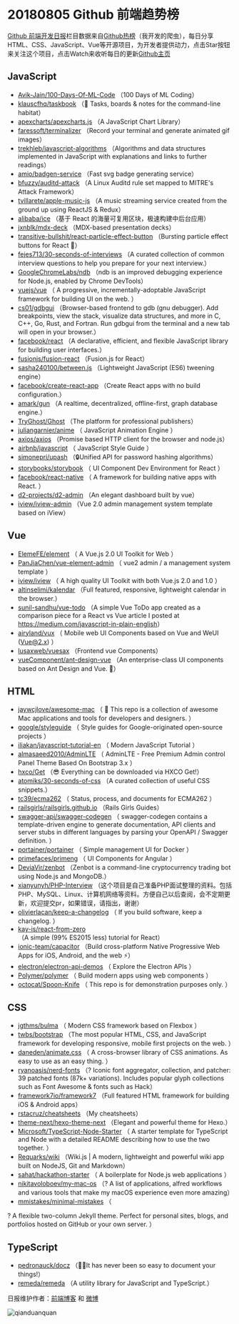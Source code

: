 # 20180805 Github 前端趋势榜

[Github 前端开发日报](http://caibaojian.com/c/news)栏目数据来自[Github热榜](http://news.caibaojian.com/)（我开发的爬虫），每日分享HTML、CSS、JavaScript、Vue等开源项目，为开发者提供动力，点击Star按钮来关注这个项目，点击Watch来收听每日的更新[Github主页](https://github.com/kujian/githubTrending)
## JavaScript

* [Avik-Jain/100-Days-Of-ML-Code](https://github.com/Avik-Jain/100-Days-Of-ML-Code) （100 Days of ML Coding）
* [klauscfhq/taskbook](https://github.com/klauscfhq/taskbook) （📓 Tasks, boards &amp; notes for the command-line habitat）
* [apexcharts/apexcharts.js](https://github.com/apexcharts/apexcharts.js) （A JavaScript Chart Library）
* [faressoft/terminalizer](https://github.com/faressoft/terminalizer) （Record your terminal and generate animated gif images）
* [trekhleb/javascript-algorithms](https://github.com/trekhleb/javascript-algorithms) （Algorithms and data structures implemented in JavaScript with explanations and links to further readings）
* [amio/badgen-service](https://github.com/amio/badgen-service) （Fast svg badge generating service）
* [bfuzzy/auditd-attack](https://github.com/bfuzzy/auditd-attack) （A Linux Auditd rule set mapped to MITRE's Attack Framework）
* [tvillarete/apple-music-js](https://github.com/tvillarete/apple-music-js) （A music streaming service created from the ground up using ReactJS &amp; Redux）
* [alibaba/ice](https://github.com/alibaba/ice) （基于 React 的海量可复用区块，极速构建中后台应用）
* [jxnblk/mdx-deck](https://github.com/jxnblk/mdx-deck) （MDX-based presentation decks）
* [transitive-bullshit/react-particle-effect-button](https://github.com/transitive-bullshit/react-particle-effect-button) （Bursting particle effect buttons for React 🎉）
* [fejes713/30-seconds-of-interviews](https://github.com/fejes713/30-seconds-of-interviews) （A curated collection of common interview questions to help you prepare for your next interview.）
* [GoogleChromeLabs/ndb](https://github.com/GoogleChromeLabs/ndb) （ndb is an improved debugging experience for Node.js, enabled by Chrome DevTools）
* [vuejs/vue](https://github.com/vuejs/vue) （
        A progressive, incrementally-adoptable JavaScript framework for building UI on the web.
      ）
* [cs01/gdbgui](https://github.com/cs01/gdbgui) （Browser-based frontend to gdb (gnu debugger). Add breakpoints, view the stack, visualize data structures, and more in C, C++, Go, Rust, and Fortran. Run gdbgui from the terminal and a new tab will open in your browser.）
* [facebook/react](https://github.com/facebook/react) （A declarative, efficient, and flexible JavaScript library for building user interfaces.）
* [fusionjs/fusion-react](https://github.com/fusionjs/fusion-react) （Fusion.js for React）
* [sasha240100/between.js](https://github.com/sasha240100/between.js) （Lightweight JavaScript (ES6) tweening engine）
* [facebook/create-react-app](https://github.com/facebook/create-react-app) （Create React apps with no build configuration.）
* [amark/gun](https://github.com/amark/gun) （A realtime, decentralized, offline-first, graph database engine.）
* [TryGhost/Ghost](https://github.com/TryGhost/Ghost) （The platform for professional publishers）
* [juliangarnier/anime](https://github.com/juliangarnier/anime) （
        JavaScript Animation Engine
      ）
* [axios/axios](https://github.com/axios/axios) （Promise based HTTP client for the browser and node.js）
* [airbnb/javascript](https://github.com/airbnb/javascript) （
        JavaScript Style Guide
      ）
* [simonepri/upash](https://github.com/simonepri/upash) （🔒Unified API for password hashing algorithms）
* [storybooks/storybook](https://github.com/storybooks/storybook) （
        UI Component Dev Environment for React
      ）
* [facebook/react-native](https://github.com/facebook/react) （
        A framework for building native apps with React.
      ）
* [d2-projects/d2-admin](https://github.com/d2-projects/d2-admin) （An elegant dashboard built by vue）
* [iview/iview-admin](https://github.com/iview/iview-admin) （Vue 2.0 admin management system template based on iView）

## Vue

* [ElemeFE/element](https://github.com/ElemeFE/element) （
        A Vue.js 2.0 UI Toolkit for Web
      ）
* [PanJiaChen/vue-element-admin](https://github.com/PanJiaChen/vue-element-admin) （
        vue2 admin / a management system template
      ）
* [iview/iview](https://github.com/iview/iview) （
        A high quality UI Toolkit with both Vue.js 2.0 and 1.0
      ）
* [altinselimi/kalendar](https://github.com/altinselimi/kalendar) （Full featured, responsive, lightweight calendar in the browser.）
* [sunil-sandhu/vue-todo](https://github.com/sunil-sandhu/vue-todo) （A simple Vue ToDo app created as a comparison piece for a React vs Vue article I posted at <a href="https://medium.com/javascript-in-plain-english" rel="nofollow">https://medium.com/javascript-in-plain-english</a>）
* [airyland/vux](https://github.com/airyland/vux) （
        Mobile web UI Components based on Vue and WeUI (Vue@2.x)
      ）
* [lusaxweb/vuesax](https://github.com/lusaxweb/vuesax) （Frontend vue Components）
* [vueComponent/ant-design-vue](https://github.com/vueComponent/ant-design-vue) （An enterprise-class UI components based on Ant Design and Vue. 🐜）

## HTML

* [jaywcjlove/awesome-mac](https://github.com/jaywcjlove/awesome-mac) （
         This repo is a collection of awesome Mac applications and tools for developers and designers.
      ）
* [google/styleguide](https://github.com/google/styleguide) （
        Style guides for Google-originated open-source projects
      ）
* [iliakan/javascript-tutorial-en](https://github.com/iliakan/javascript-tutorial-en) （
        Modern JavaScript Tutorial 
      ）
* [almasaeed2010/AdminLTE](https://github.com/almasaeed2010/AdminLTE) （
        AdminLTE - Free Premium Admin control Panel Theme Based On Bootstrap 3.x
      ）
* [hxco/Get](https://github.com/hxco/Get) （😎 Everything can be downloaded via HXCO Get!）
* [atomiks/30-seconds-of-css](https://github.com/atomiks/30-seconds-of-css) （A curated collection of useful CSS snippets.）
* [tc39/ecma262](https://github.com/tc39/ecma262) （
        Status, process, and documents for ECMA262
      ）
* [railsgirls/railsgirls.github.io](https://github.com/railsgirls/railsgirls.github.io) （Rails Girls Guides）
* [swagger-api/swagger-codegen](https://github.com/swagger-api/swagger-codegen) （
        swagger-codegen contains a template-driven engine to generate documentation, API clients and server stubs in different languages by parsing your OpenAPI / Swagger definition.
      ）
* [portainer/portainer](https://github.com/portainer/portainer) （
        Simple management UI for Docker
      ）
* [primefaces/primeng](https://github.com/primefaces/primeng) （
        UI Components for Angular
      ）
* [DeviaVir/zenbot](https://github.com/DeviaVir/zenbot) （Zenbot is a command-line cryptocurrency trading bot using Node.js and MongoDB.）
* [xianyunyh/PHP-Interview](https://github.com/xianyunyh/PHP-Interview) （这个项目是自己准备PHP面试整理的资料。包括PHP、MySQL、Linux、计算机网络等资料。方便自己以后查阅，会不定期更新，欢迎提交pr，如果错误，请指出，谢谢）
* [olivierlacan/keep-a-changelog](https://github.com/olivierlacan/keep-a-changelog) （
        If you build software, keep a changelog.
      ）
* [kay-is/react-from-zero](https://github.com/kay-is/react-from-zero) （A simple (99% ES2015 less) tutorial for React）
* [ionic-team/capacitor](https://github.com/ionic-team/capacitor) （Build cross-platform Native Progressive Web Apps for iOS, Android, and the web ⚡️）
* [electron/electron-api-demos](https://github.com/electron/electron-api-demos) （
        Explore the Electron APIs
      ）
* [Polymer/polymer](https://github.com/Polymer/polymer) （
        Build modern apps using web components
      ）
* [octocat/Spoon-Knife](https://github.com/octocat/Spoon-Knife) （
        This repo is for demonstration purposes only.
      ）

## CSS

* [jgthms/bulma](https://github.com/jgthms/bulma) （
        Modern CSS framework based on Flexbox
      ）
* [twbs/bootstrap](https://github.com/twbs/bootstrap) （The most popular HTML, CSS, and JavaScript framework for developing responsive, mobile first projects on the web.
      ）
* [daneden/animate.css](https://github.com/daneden/animate.css) （
        A cross-browser library of CSS animations. As easy to use as an easy thing.
      ）
* [ryanoasis/nerd-fonts](https://github.com/ryanoasis/nerd-fonts) （? Iconic font aggregator, collection, and patcher: 39 patched fonts (87k+ variations). Includes popular glyph collections such as Font Awesome &amp; fonts such as Hack）
* [framework7io/framework7](https://github.com/framework7io/framework7) （Full featured HTML framework for building iOS &amp; Android apps）
* [rstacruz/cheatsheets](https://github.com/rstacruz/cheatsheets) （My cheatsheets）
* [theme-next/hexo-theme-next](https://github.com/theme-next/hexo-theme-next) （Elegant and powerful theme for Hexo.）
* [Microsoft/TypeScript-Node-Starter](https://github.com/Microsoft/TypeScript-Node-Starter) （
        A starter template for TypeScript and Node with a detailed README describing how to use the two together.
      ）
* [Requarks/wiki](https://github.com/Requarks/wiki) （Wiki.js | A modern, lightweight and powerful wiki app built on NodeJS, Git and Markdown）
* [sahat/hackathon-starter](https://github.com/sahat/hackathon-starter) （
        A boilerplate for Node.js web applications
      ）
* [nikitavoloboev/my-mac-os](https://github.com/nikitavoloboev/my-mac-os) （? A list of applications, alfred workflows and various tools that make my macOS experience even more amazing）
* [mmistakes/minimal-mistakes](https://github.com/mmistakes/minimal-mistakes) （
        
? A flexible two-column Jekyll theme. Perfect for personal sites, blogs, and portfolios hosted on GitHub or your own server.
      ）

## TypeScript

* [pedronauck/docz](https://github.com/pedronauck/docz) （✍🏻It has never been so easy to document your things!）
* [remeda/remeda](https://github.com/remeda/remeda) （A utility library for JavaScript and TypeScript.）


日报维护作者：[前端博客](http://caibaojian.com/) 和 [微博](http://caibaojian.com/go/weibo)

![qianduanquan](https://user-images.githubusercontent.com/3055447/38468989-651132ac-3b80-11e8-8e6b-15122322a9d7.png)